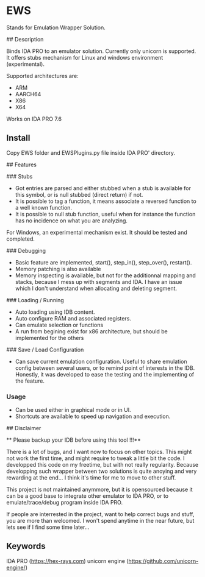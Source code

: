 # EWS 

Stands for Emulation Wrapper Solution. 


## Description 

Binds IDA PRO to an emulator solution. 
Currently only unicorn is supported. 
It offers stubs mechanism for Linux and windows environment (experimental). 


Supported architectures are:

- ARM
- AARCH64
- X86
- X64 

Works on IDA PRO 7.6

## Install 

Copy EWS folder and EWSPlugins.py file inside IDA PRO' directory. 


## Features

### Stubs

- Got entries are parsed and either stubbed when a stub is available for this symbol, or is null stubbed (direct return) if not. 
- It is possible to tag a function, it means associate a reversed function to a well known function. 
- It is possible to null stub function, useful when for instance the function has no incidence on what you are analyzing. 

For Windows, an experimental mechanism exist. It should be tested and completed.

### Debugging 

- Basic feature are implemented, start(), step_in(), step_over(), restart(). 
- Memory patching is also available
- Memory inspecting is available, but not for the additionnal mapping and stacks, because I mess up with segments and IDA. I have an issue which I don't understand when allocating and deleting segment. 


### Loading / Running 

- Auto loading using IDB content. 
- Auto configure RAM and associated registers. 
- Can emulate selection or functions
- A run from begining exist for x86 architecture, but should be implemented for the others

### Save / Load Configuration

- Can save current emulation configuration. Useful to share emulation config between several users, or to remind point of interests in the IDB. Honestly, it was developed to ease the testing and the implementing of the feature. 

### Usage 

- Can be used either in graphical mode or in UI. 
- Shortcuts are available to speed up navigation and execution. 



## Disclaimer 


** Please backup your IDB before using this tool !!!**

There is a lot of bugs, and I want now to focus on other topics. 
This might not work the first time, and might require to tweak a little bit the code. 
I developped this code on my freetime, but with not really regularity. Because developping such wrapper between two solutions is quite anoying and very rewarding at the end... I think it's time for me to move to other stuff. 

This project is not maintained anymmore, but it is opensourced because 
it can be a good base to integrate other emulator to IDA PRO, or to emulate/trace/debug program inside IDA PRO.


If people are interrested in the project, want to help correct bugs and stuff, 
you are more than welcomed. I won't spend anytime in the near future, but lets 
see if I find some time later...

## Keywords

IDA PRO (https://hex-rays.com)
unicorn engine (https://github.com/unicorn-engine/)


